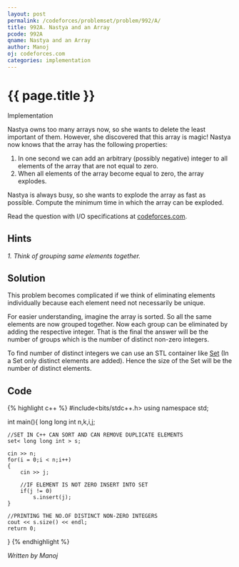 ```yaml
---
layout: post
permalink: /codeforces/problemset/problem/992/A/
title: 992A. Nastya and an Array
pcode: 992A
qname: Nastya and an Array
author: Manoj
oj: codeforces.com
categories: implementation
---
```


{{ page.title }}
================

<span class="tag-boxed">Implementation</span>

Nastya owns too many arrays now, so she wants to delete the least important of them. However, she discovered that this array is magic! Nastya now knows that the array has the following properties:

  1. In one second we can add an arbitrary (possibly negative) integer to all elements of the array that are not equal to zero.
  2. When all elements of the array become equal to zero, the array explodes. 

Nastya is always busy, so she wants to explode the array as fast as possible. Compute the minimum time in which the array can be exploded.

Read the question with I/O specifications at [codeforces.com](https://codeforces.com/problemset/problem/992/A/).

Hints
-----

*1. Think of grouping same elements together.*

Solution
--------

This problem becomes complicated if we think of eliminating elements individually because each element need not necessarily be unique.

For easier understanding, imagine the array is sorted. So all the same elements are now grouped together. Now each group can be eliminated by adding the respective integer. That is the final the answer will be the number of groups which is the number of distinct non-zero integers.

To find number of distinct integers we can use an STL container like [Set](https://www.geeksforgeeks.org/set-in-cpp-stl/) (In a Set only distinct elements are added). Hence the size of the Set will be the number of distinct elements. 


Code
----

{% highlight c++ %}
#include<bits/stdc++.h>
using namespace std;

int main(){
    long long int n,k,i,j;

    //SET IN C++ CAN SORT AND CAN REMOVE DUPLICATE ELEMENTS
    set< long long int > s;

    cin >> n;
    for(i = 0;i < n;i++)
    {
        cin >> j;

        //IF ELEMENT IS NOT ZERO INSERT INTO SET
        if(j != 0)
            s.insert(j);
    }    

    //PRINTING THE NO.OF DISTINCT NON-ZERO INTEGERS
    cout << s.size() << endl;
    return 0;
}
{% endhighlight %}

*Written by Manoj*
